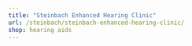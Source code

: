 ```yaml
---
title: "Steinbach Enhanced Hearing Clinic"
url: /steinbach/steinbach-enhanced-hearing-clinic/
shop: hearing aids
---
```


